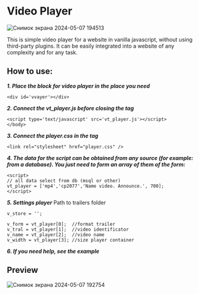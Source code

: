 # Video Player
![Снимок экрана 2024-05-07 194513](https://github.com/binamelato/video-player/assets/22084187/a66594b5-6f5d-46bf-bb88-808a6b081d55)


This is simple video player for a website in vanilla javascript, without using third-party plugins. It can be easily integrated into a website of any complexity and for any task.


## How to use:

***1. Place the block for video player in the place you need***
```
<div id='vvayer'></div>
```

***2. Connect the vt_player.js before closing the tag <body>***
```
<script type='text/javascript' src='vt_player.js'></script>
</body>
```

***3. Connect the player.css in the tag <head>***
```
<link rel="stylesheet" href="player.css" />
```
***4. The data for the script can be obtained from any source (for example: from a database). You just need to form an array of them of the form:***
```
<script>
// all data select from db (msql or other)
vt_player = ['mp4','cp2077','Name video. Announce.', 700];
</script>
```

***5. Settings player***
Path to trailers folder
```
v_store = '';
```

```
v_form = vt_player[0];  //format trailer
v_tral = vt_player[1];  //video identificator
v_name = vt_player[2];  //video name
v_width = vt_player[3]; //size player container
```

***6. If you need help, see the example***

## Preview
![Снимок экрана 2024-05-07 192754](https://github.com/binamelato/video-player/assets/22084187/c2337326-7f3f-4c9e-8c73-73bef7b37740)



